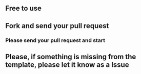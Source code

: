 ## Free to use

## Fork and send your pull request

### Please send your pull request and start

## Please, if something is missing from the template, please let it know as a Issue
